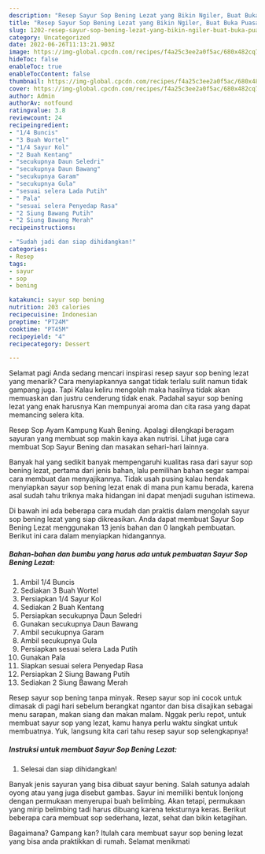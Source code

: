 ```yaml
---
description: "Resep Sayur Sop Bening Lezat yang Bikin Ngiler, Buat Buka Puasa Lezat Sekali"
title: "Resep Sayur Sop Bening Lezat yang Bikin Ngiler, Buat Buka Puasa Lezat Sekali"
slug: 1202-resep-sayur-sop-bening-lezat-yang-bikin-ngiler-buat-buka-puasa-lezat-sekali
category: Uncategorized
date: 2022-06-26T11:13:21.903Z
image: https://img-global.cpcdn.com/recipes/f4a25c3ee2a0f5ac/680x482cq70/sayur-sop-bening-lezat-foto-resep-utama.jpg
hideToc: false
enableToc: true
enableTocContent: false
thumbnail: https://img-global.cpcdn.com/recipes/f4a25c3ee2a0f5ac/680x482cq70/sayur-sop-bening-lezat-foto-resep-utama.jpg
cover: https://img-global.cpcdn.com/recipes/f4a25c3ee2a0f5ac/680x482cq70/sayur-sop-bening-lezat-foto-resep-utama.jpg
author: Admin
authorAv: notfound
ratingvalue: 3.8
reviewcount: 24
recipeingredient:
- "1/4 Buncis"
- "3 Buah Wortel"
- "1/4 Sayur Kol"
- "2 Buah Kentang"
- "secukupnya Daun Seledri"
- "secukupnya Daun Bawang"
- "secukupnya Garam"
- "secukupnya Gula"
- "sesuai selera Lada Putih"
- " Pala"
- "sesuai selera Penyedap Rasa"
- "2 Siung Bawang Putih"
- "2 Siung Bawang Merah"
recipeinstructions:

- "Sudah jadi dan siap dihidangkan!"
categories:
- Resep
tags:
- sayur
- sop
- bening

katakunci: sayur sop bening 
nutrition: 203 calories
recipecuisine: Indonesian
preptime: "PT24M"
cooktime: "PT45M"
recipeyield: "4"
recipecategory: Dessert

---
```



Selamat pagi Anda sedang mencari inspirasi resep sayur sop bening lezat yang menarik? Cara menyiapkannya sangat tidak terlalu sulit namun tidak gampang juga. Tapi Kalau keliru mengolah maka hasilnya tidak akan memuaskan dan justru cenderung tidak enak. Padahal sayur sop bening lezat yang enak harusnya Kan mempunyai aroma dan cita rasa yang dapat memancing selera kita.


Resep Sop Ayam Kampung Kuah Bening. Apalagi dilengkapi beragam sayuran yang membuat sop makin kaya akan nutrisi. Lihat juga cara membuat Sop Sayur Bening dan masakan sehari-hari lainnya.

Banyak hal yang sedikit banyak mempengaruhi kualitas rasa dari sayur sop bening lezat, pertama dari jenis bahan, lalu pemilihan bahan segar sampai cara membuat dan menyajikannya. Tidak usah pusing kalau hendak menyiapkan sayur sop bening lezat enak di mana pun kamu berada, karena asal sudah tahu triknya maka hidangan ini dapat menjadi suguhan istimewa.


Di bawah ini ada beberapa cara mudah dan praktis dalam mengolah sayur sop bening lezat yang siap dikreasikan. Anda dapat membuat Sayur Sop Bening Lezat menggunakan 13 jenis bahan dan 0 langkah pembuatan. Berikut ini cara dalam menyiapkan hidangannya.

<!--inarticleads1-->

##### Bahan-bahan dan bumbu yang harus ada untuk pembuatan Sayur Sop Bening Lezat:

1. Ambil 1/4 Buncis
1. Sediakan 3 Buah Wortel
1. Persiapkan 1/4 Sayur Kol
1. Sediakan 2 Buah Kentang
1. Persiapkan secukupnya Daun Seledri
1. Gunakan secukupnya Daun Bawang
1. Ambil secukupnya Garam
1. Ambil secukupnya Gula
1. Persiapkan sesuai selera Lada Putih
1. Gunakan  Pala
1. Siapkan sesuai selera Penyedap Rasa
1. Persiapkan 2 Siung Bawang Putih
1. Sediakan 2 Siung Bawang Merah


Resep sayur sop bening tanpa minyak. Resep sayur sop ini cocok untuk dimasak di pagi hari sebelum berangkat ngantor dan bisa disajikan sebagai menu sarapan, makan siang dan makan malam. Nggak perlu repot, untuk membuat sayur sop yang lezat, kamu hanya perlu waktu singkat untuk membuatnya. Yuk, langsung kita cari tahu resep sayur sop selengkapnya! 

<!--inarticleads2-->

##### Instruksi untuk membuat Sayur Sop Bening Lezat:


1. Selesai dan siap dihidangkan!

Banyak jenis sayuran yang bisa dibuat sayur bening. Salah satunya adalah oyong atau yang juga disebut gambas. Sayur ini memiliki bentuk lonjong dengan permukaan menyerupai buah belimbing. Akan tetapi, permukaan yang mirip belimbing tadi harus dibuang karena teksturnya keras. Berikut beberapa cara membuat sop sederhana, lezat, sehat dan bikin ketagihan. 

Bagaimana? Gampang kan? Itulah cara membuat sayur sop bening lezat yang bisa anda praktikkan di rumah. Selamat menikmati
